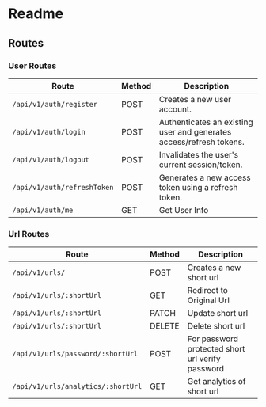 # Readme

## Routes


### User Routes

| Route                       | Method | Description                                                         |
| --------------------------- | ------ | ------------------------------------------------------------------- |
| `/api/v1/auth/register`     | POST   | Creates a new user account.                                         |
| `/api/v1/auth/login`        | POST   | Authenticates an existing user and generates access/refresh tokens. |
| `/api/v1/auth/logout`       | POST   | Invalidates the user's current session/token.                       |
| `/api/v1/auth/refreshToken` | POST   | Generates a new access token using a refresh token.                 |
| `/api/v1/auth/me`           | GET    | Get User Info                                                       |


### Url Routes

| Route                              | Method | Description                                      |
| ---------------------------------- | ------ | ------------------------------------------------ |
| `/api/v1/urls/`                    | POST   | Creates a new short url                          |
| `/api/v1/urls/:shortUrl`           | GET    | Redirect to Original Url                         |
| `/api/v1/urls/:shortUrl`           | PATCH  | Update short url                                 |
| `/api/v1/urls/:shortUrl`           | DELETE | Delete short url                                 |
| `/api/v1/urls/password/:shortUrl`  | POST   | For password protected short url verify password |
| `/api/v1/urls/analytics/:shortUrl` | GET    | Get analytics of short url                       |